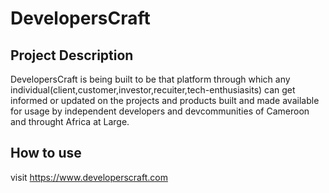# DevelopersCraft


## Project Description
DevelopersCraft is being built to be that platform through which any individual(client,customer,investor,recuiter,tech-enthusiasits) can get informed or updated on the projects and products built and made available for usage by independent developers and devcommunities of Cameroon and throught Africa at Large.

## How to use

visit https://www.developerscraft.com


